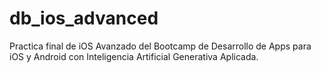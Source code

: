 # db_ios_advanced
Practica final de iOS Avanzado del Bootcamp de Desarrollo de Apps para iOS y Android con Inteligencia Artificial Generativa Aplicada.
